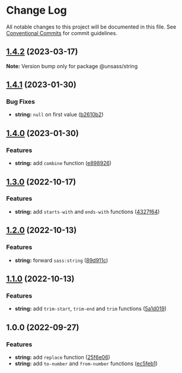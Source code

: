 # Change Log

All notable changes to this project will be documented in this file.
See [Conventional Commits](https://conventionalcommits.org) for commit guidelines.

## [1.4.2](https://github.com/unsass/unsass/compare/@unsass/string@1.4.1...@unsass/string@1.4.2) (2023-03-17)

**Note:** Version bump only for package @unsass/string






## [1.4.1](https://github.com/unsass/unsass/compare/@unsass/string@1.4.0...@unsass/string@1.4.1) (2023-01-30)


### Bug Fixes

* **string:** `null` on first value ([b2610b2](https://github.com/unsass/unsass/commit/b2610b21dcf2e23d7da6cd1bb314e3efa63d88db))



## [1.4.0](https://github.com/unsass/unsass/compare/@unsass/string@1.3.0...@unsass/string@1.4.0) (2023-01-30)


### Features

* **string:** add `combine` function ([e898926](https://github.com/unsass/unsass/commit/e898926fe2d3c6382f7d3f2ea29d5ee1b4aae50b))




## [1.3.0](https://github.com/unsass/unsass/compare/@unsass/string@1.2.0...@unsass/string@1.3.0) (2022-10-17)


### Features

* **string:** add `starts-with` and `ends-with` functions ([4327f64](https://github.com/unsass/unsass/commit/4327f643d16df22a0fa69155814f79dbc702cd4a))




## [1.2.0](https://github.com/unsass/unsass/compare/@unsass/string@1.1.0...@unsass/string@1.2.0) (2022-10-13)


### Features

* **string:** forward `sass:string` ([89d911c](https://github.com/unsass/unsass/commit/89d911cc2d7e5bbdb165204a7983abe08b085a8c))




## [1.1.0](https://github.com/unsass/unsass/compare/@unsass/string@1.0.0...@unsass/string@1.1.0) (2022-10-13)


### Features

* **string:** add `trim-start`, `trim-end` and `trim` functions ([5a1d019](https://github.com/unsass/unsass/commit/5a1d019936b199ff1031f4b7b33ce039c617c26f))




## 1.0.0 (2022-09-27)


### Features

* **string:** add `replace` function ([25f6e06](https://github.com/unsass/unsass/commit/25f6e068206569e65bb106728579a972e7b62bde))
* **string:** add `to-number` and `from-number` functions ([ec5feb1](https://github.com/unsass/unsass/commit/ec5feb165279e708920a88c7ca3e3ae42705b3b5))
